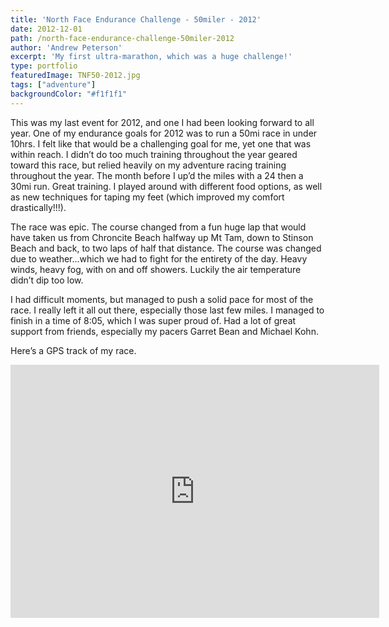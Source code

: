 ```yaml
---
title: 'North Face Endurance Challenge - 50miler - 2012'
date: 2012-12-01
path: /north-face-endurance-challenge-50miler-2012
author: 'Andrew Peterson'
excerpt: 'My first ultra-marathon, which was a huge challenge!'
type: portfolio
featuredImage: TNF50-2012.jpg
tags: ["adventure"]
backgroundColor: "#f1f1f1"
---
```

This was my last event for 2012, and one I had been looking forward to all year. One of my endurance goals for 2012 was to run a 50mi race in under 10hrs. I felt like that would be a challenging goal for me, yet one that was within reach. I didn’t do too much training throughout the year geared toward this race, but relied heavily on my adventure racing training throughout the year. The month before I up’d the miles with a 24 then a 30mi run. Great training. I played around with different food options, as well as new techniques for taping my feet (which improved my comfort drastically!!!).

The race was epic. The course changed from a fun huge lap that would have taken us from Chroncite Beach halfway up Mt Tam, down to Stinson Beach and back, to two laps of half that distance. The course was changed due to weather…which we had to fight for the entirety of the day. Heavy winds, heavy fog, with on and off showers. Luckily the air temperature didn’t dip too low.

I had difficult moments, but managed to push a solid pace for most of the race. I really left it all out there, especially those last few miles. I managed to finish in a time of 8:05, which I was super proud of. Had a lot of great support from friends, especially my pacers Garret Bean and Michael Kohn.

Here’s a GPS track of my race.  
<iframe allowtransparency="true" frameborder="0" height="405" scrolling="no" src="http://app.strava.com/activities/30705087/embed/e8d6e7f29f81c5ff61fb7895d9f71657d23a5906" width="590"></iframe>